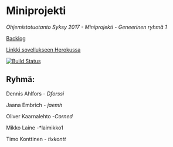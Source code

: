 # Miniprojekti
_Ohjemistotuotanto Syksy 2017 - Miniprojekti - Geneerinen ryhmä 1_

[Backlog](https://docs.google.com/spreadsheets/d/1J0VOMOy0Ss3T3Ywq5ZDuwMiCbGqYshBwwUBn-Ye1sZk/edit?usp=sharing)

[Linkki sovellukseen Herokussa](http://miniprojekti.herokuapp.com/)

[![Build Status](https://travis-ci.org/Dforssi/Miniprojekti.svg?branch=master)](https://travis-ci.org/Dforssi/Miniprojekti)




## Ryhmä:
Dennis Ahlfors - *Dforssi*

Jaana Embrich - *jaemh*

Oliver Kaarnalehto -*Corned*

Mikko Laine -*laimikko1

Timo Konttinen - *tixkontt*



